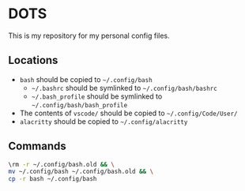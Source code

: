 # DOTS

This is my repository for my personal config files.

## Locations

- `bash` should be copied to `~/.config/bash`
  - `~/.bashrc` should be symlinked to `~/.config/bash/bashrc`
  - `~/.bash_profile` should be symlinked to `~/.config/bash/bash_profile`
- The contents of `vscode/` should be copied to `~/.config/Code/User/`
- `alacritty` should be copied to `~/.config/alacritty`

## Commands

```sh
\rm -r ~/.config/bash.old && \
mv ~/.config/bash ~/.config/bash.old && \
cp -r bash ~/.config/bash
```
